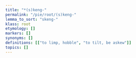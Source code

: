 ```yaml
---
title: "*(s)keng-"
permalink: "/pie/root/(s)keng-"
lemma_to_sort: "skeng-"
klass: root
etymology: []
markers: []
synonyms: []
definitions: [["to limp, hobble", "to tilt, be askew"]]
topics: []
---
```

